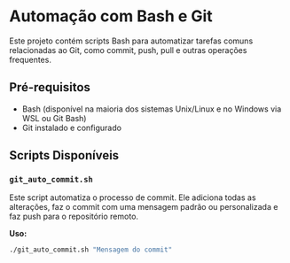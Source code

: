 # Automação com Bash e Git

Este projeto contém scripts Bash para automatizar tarefas comuns relacionadas ao Git, como commit, push, pull e outras operações frequentes.

## Pré-requisitos

- Bash (disponível na maioria dos sistemas Unix/Linux e no Windows via WSL ou Git Bash)
- Git instalado e configurado

## Scripts Disponíveis

### `git_auto_commit.sh`

Este script automatiza o processo de commit. Ele adiciona todas as alterações, faz o commit com uma mensagem padrão ou personalizada e faz push para o repositório remoto.

**Uso:**
```bash
./git_auto_commit.sh "Mensagem do commit"